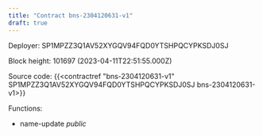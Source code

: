 ```yaml
---
title: "Contract bns-2304120631-v1"
draft: true
---
```

Deployer: SP1MPZZ3Q1AV52XYGQV94FQD0YTSHPQCYPKSDJ0SJ


 



Block height: 101697 (2023-04-11T22:51:55.000Z)

Source code: {{<contractref "bns-2304120631-v1" SP1MPZZ3Q1AV52XYGQV94FQD0YTSHPQCYPKSDJ0SJ bns-2304120631-v1>}}

Functions:

* name-update _public_
